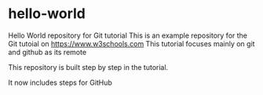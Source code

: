 # hello-world
Hello World repository for Git tutorial
This is an example repository for the Git tutoial on https://www.w3schools.com
This tutorial focuses mainly on git and github as its remote

This repository is built step by step in the tutorial.

It now includes steps for GitHub
